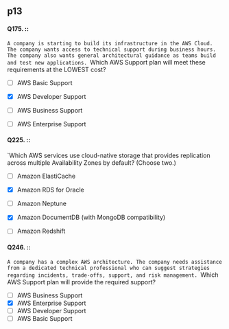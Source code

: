 ##   p13

#### Q175. ::
`A company is starting to build its infrastructure in the AWS Cloud. The company wants access to technical support during business hours. The company also wants general architectural guidance as teams build and test new applications.
`Which AWS Support plan will meet these requirements at the LOWEST cost?

- [ ] AWS Basic Support
- [x] AWS Developer Support
- [ ] AWS Business Support
- [ ] AWS Enterprise Support


#### Q225. ::
`Which AWS services use cloud-native storage that provides replication across multiple Availability Zones by default? (Choose two.)

- [ ] Amazon ElastiCache
- [x] Amazon RDS for Oracle
- [ ] Amazon Neptune
- [x] Amazon DocumentDB (with MongoDB compatibility)
- [ ] Amazon Redshift



#### Q246. ::
`A company has a complex AWS architecture. The company needs assistance from a dedicated technical professional who can suggest strategies regarding incidents, trade-offs, support, and risk management.
`Which AWS Support plan will provide the required support?

- [ ] AWS Business Support
- [x] AWS Enterprise Support
- [ ] AWS Developer Support
- [ ] AWS Basic Support